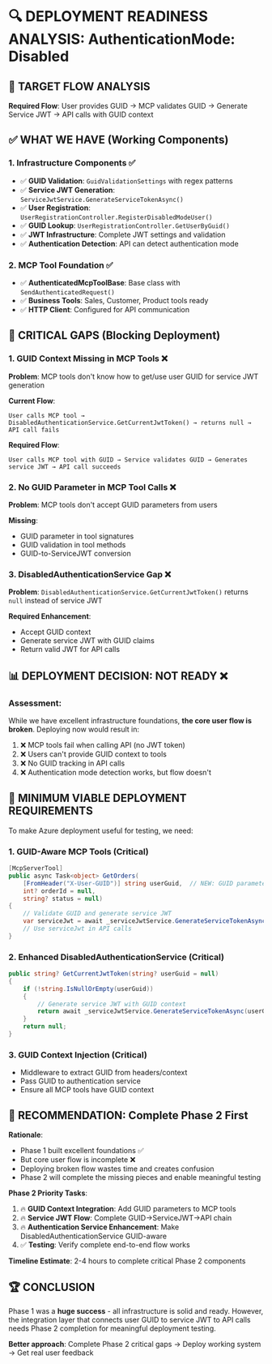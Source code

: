 # 🔍 DEPLOYMENT READINESS ANALYSIS: AuthenticationMode: Disabled

## 🎯 **TARGET FLOW ANALYSIS**

**Required Flow**: User provides GUID → MCP validates GUID → Generate Service JWT → API calls with GUID context

## ✅ **WHAT WE HAVE (Working Components)**

### 1. Infrastructure Components ✅
- ✅ **GUID Validation**: `GuidValidationSettings` with regex patterns
- ✅ **Service JWT Generation**: `ServiceJwtService.GenerateServiceTokenAsync()`  
- ✅ **User Registration**: `UserRegistrationController.RegisterDisabledModeUser()`
- ✅ **GUID Lookup**: `UserRegistrationController.GetUserByGuid()`
- ✅ **JWT Infrastructure**: Complete JWT settings and validation
- ✅ **Authentication Detection**: API can detect authentication mode

### 2. MCP Tool Foundation ✅
- ✅ **AuthenticatedMcpToolBase**: Base class with `SendAuthenticatedRequest()`
- ✅ **Business Tools**: Sales, Customer, Product tools ready
- ✅ **HTTP Client**: Configured for API communication

## 🚫 **CRITICAL GAPS (Blocking Deployment)**

### 1. GUID Context Missing in MCP Tools ❌
**Problem**: MCP tools don't know how to get/use user GUID for service JWT generation

**Current Flow**:
```
User calls MCP tool → DisabledAuthenticationService.GetCurrentJwtToken() → returns null → API call fails
```

**Required Flow**:
```
User calls MCP tool with GUID → Service validates GUID → Generates service JWT → API call succeeds
```

### 2. No GUID Parameter in MCP Tool Calls ❌
**Problem**: MCP tools don't accept GUID parameters from users

**Missing**: 
- GUID parameter in tool signatures
- GUID validation in tool methods
- GUID-to-ServiceJWT conversion

### 3. DisabledAuthenticationService Gap ❌
**Problem**: `DisabledAuthenticationService.GetCurrentJwtToken()` returns `null` instead of service JWT

**Required Enhancement**:
- Accept GUID context 
- Generate service JWT with GUID claims
- Return valid JWT for API calls

## 📊 **DEPLOYMENT DECISION: NOT READY** ❌

### **Assessment**: 
While we have excellent infrastructure foundations, **the core user flow is broken**. Deploying now would result in:

1. ❌ MCP tools fail when calling API (no JWT token)
2. ❌ Users can't provide GUID context to tools
3. ❌ No GUID tracking in API calls
4. ❌ Authentication mode detection works, but flow doesn't

## 🔧 **MINIMUM VIABLE DEPLOYMENT REQUIREMENTS**

To make Azure deployment useful for testing, we need:

### **1. GUID-Aware MCP Tools (Critical)**
```csharp
[McpServerTool]
public async Task<object> GetOrders(
    [FromHeader("X-User-GUID")] string userGuid,  // NEW: GUID parameter
    int? orderId = null,
    string? status = null)
{
    // Validate GUID and generate service JWT
    var serviceJwt = await _serviceJwtService.GenerateServiceTokenAsync(userGuid);
    // Use serviceJwt in API calls
}
```

### **2. Enhanced DisabledAuthenticationService (Critical)**
```csharp
public string? GetCurrentJwtToken(string? userGuid = null)
{
    if (!string.IsNullOrEmpty(userGuid))
    {
        // Generate service JWT with GUID context
        return await _serviceJwtService.GenerateServiceTokenAsync(userGuid);
    }
    return null;
}
```

### **3. GUID Context Injection (Critical)**
- Middleware to extract GUID from headers/context
- Pass GUID to authentication service
- Ensure all MCP tools have GUID context

## 🎯 **RECOMMENDATION: Complete Phase 2 First**

**Rationale**: 
- Phase 1 built excellent foundations ✅
- But core user flow is incomplete ❌
- Deploying broken flow wastes time and creates confusion
- Phase 2 will complete the missing pieces and enable meaningful testing

**Phase 2 Priority Tasks**:
1. 🔥 **GUID Context Integration**: Add GUID parameters to MCP tools
2. 🔥 **Service JWT Flow**: Complete GUID→ServiceJWT→API chain
3. 🔥 **Authentication Service Enhancement**: Make DisabledAuthenticationService GUID-aware
4. ✅ **Testing**: Verify complete end-to-end flow works

**Timeline Estimate**: 2-4 hours to complete critical Phase 2 components

## 🏆 **CONCLUSION**

Phase 1 was a **huge success** - all infrastructure is solid and ready. However, the integration layer that connects user GUID to service JWT to API calls needs Phase 2 completion for meaningful deployment testing.

**Better approach**: Complete Phase 2 critical gaps → Deploy working system → Get real user feedback
